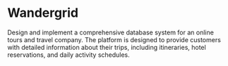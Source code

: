 # Wandergrid
Design and implement a comprehensive database system for an online tours and travel company. The platform is designed to provide customers with detailed information about their trips, including itineraries, hotel reservations, and daily activity schedules.
